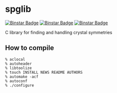spglib
======
[![Binstar Badge](https://binstar.org/jochym/spglib/badges/version.svg)](https://binstar.org/jochym/spglib)
[![Binstar Badge](https://binstar.org/jochym/spglib/badges/downloads.svg)](https://binstar.org/jochym/spglib)
[![Binstar Badge](https://binstar.org/jochym/spglib/badges/installer/conda.svg)](https://conda.binstar.org/jochym/spglib)

C library for finding and handling crystal symmetries

How to compile
---------------

    % aclocal
    % autoheader
    % libtoolize
    % touch INSTALL NEWS README AUTHORS
    % automake -acf
    % autoconf
    % ./configure
